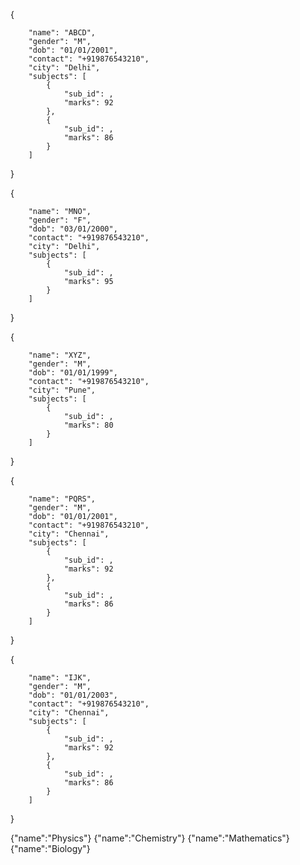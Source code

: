 {

        "name": "ABCD",
        "gender": "M",
        "dob": "01/01/2001",
        "contact": "+919876543210",
        "city": "Delhi",
        "subjects": [
            {
                "sub_id": ,
                "marks": 92
            },
            {
                "sub_id": ,
                "marks": 86
            }
        ]
}


{

        "name": "MNO",
        "gender": "F",
        "dob": "03/01/2000",
        "contact": "+919876543210",
        "city": "Delhi",
        "subjects": [
            {
                "sub_id": ,
                "marks": 95
            }
        ]
}

{

        "name": "XYZ",
        "gender": "M",
        "dob": "01/01/1999",
        "contact": "+919876543210",
        "city": "Pune",
        "subjects": [
            {
                "sub_id": ,
                "marks": 80
            }
        ]
}


{

        "name": "PQRS",
        "gender": "M",
        "dob": "01/01/2001",
        "contact": "+919876543210",
        "city": "Chennai",
        "subjects": [
            {
                "sub_id": ,
                "marks": 92
            },
            {
                "sub_id": ,
                "marks": 86
            }
        ]
}


{

        "name": "IJK",
        "gender": "M",
        "dob": "01/01/2003",
        "contact": "+919876543210",
        "city": "Chennai",
        "subjects": [
            {
                "sub_id": ,
                "marks": 92
            },
            {
                "sub_id": ,
                "marks": 86
            }
        ]
}




{"name":"Physics"}
{"name":"Chemistry"}
{"name":"Mathematics"}
{"name":"Biology"}